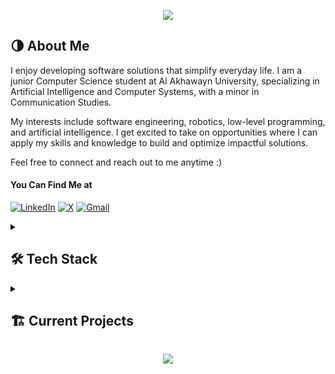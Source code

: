 <p align="center">
  <a href="#"><img src="https://capsule-render.vercel.app/api?type=waving&color=gradient&text=Hello...سلام&height=100&section=header"/></a>
</p>

## 🌗 About Me

I enjoy developing software solutions that simplify everyday life. I am a junior Computer Science student at Al Akhawayn University, specializing in Artificial Intelligence and Computer Systems, with a minor in Communication Studies.

My interests include software engineering, robotics, low-level programming, and artificial intelligence. I get excited to take on opportunities where I can apply my skills and knowledge to build and optimize impactful solutions.

Feel free to connect and reach out to me anytime :)

#### You Can Find Me at
[![LinkedIn](https://img.shields.io/badge/LinkedIn-%230077B5.svg?logo=linkedin&logoColor=white)](https://linkedin.com/in/LChikry)
[![X](https://img.shields.io/badge/X-black.svg?logo=X&logoColor=white)](https://x.com/LChikry)
[![Gmail](https://img.shields.io/badge/-Gmail-c14438?style=flat&logo=Gmail&logoColor=white)](mailto:LChikry@gmail.com)

<!-- Checkout this repo for more badges: https://github.com/Ileriayo/markdown-badges?tab=readme-ov-file -->
<details>
  <summary><h2>🛠️ Tech Stack</h2></summary>
    
  [![C](https://img.shields.io/badge/c-%2300599C.svg?style=for-the-badge&logo=c&logoColor=white)](#)
  [![Java](https://img.shields.io/badge/java-%23ED8B00.svg?style=for-the-badge&logo=openjdk&logoColor=white)](#)
  ![Python](https://img.shields.io/badge/python-3670A0?style=for-the-badge&logo=python&logoColor=ffdd54)
  ![Anaconda](https://img.shields.io/badge/Anaconda-%2344A833.svg?style=for-the-badge&logo=anaconda&logoColor=white)
  ![OpenCV](https://img.shields.io/badge/opencv-%23white.svg?style=for-the-badge&logo=opencv&logoColor=white)
  ![Postgres](https://img.shields.io/badge/postgres-%23316192.svg?style=for-the-badge&logo=postgresql&logoColor=white)
  ![Neovim](https://img.shields.io/badge/NeoVim-%2357A143.svg?&style=for-the-badge&logo=neovim&logoColor=white)
  [![Visual Studio Code](https://img.shields.io/badge/Visual%20Studio%20Code-0078d7.svg?style=for-the-badge&logo=visual-studio-code&logoColor=white)](#)
  ![IntelliJ IDEA](https://img.shields.io/badge/IntelliJIDEA-000000.svg?style=for-the-badge&logo=intellij-idea&logoColor=white)
  ![Git](https://img.shields.io/badge/git-%23F05033.svg?style=for-the-badge&logo=git&logoColor=white)

  <details>
  <summary><h4>👨‍💻 I'm Learning Now</h4></summary>
    
  ![Bash Script](https://img.shields.io/badge/bash_script-%23121011.svg?style=for-the-badge&logo=gnu-bash&logoColor=white)
  ![Docker](https://img.shields.io/badge/docker-%230db7ed.svg?style=for-the-badge&logo=docker&logoColor=white)
  ![HTML5](https://img.shields.io/badge/html5-%23E34F26.svg?style=for-the-badge&logo=html5&logoColor=white)
  ![CSS3](https://img.shields.io/badge/css3-%231572B6.svg?style=for-the-badge&logo=css3&logoColor=white)
  </details>

<details>
  <summary><h4>✨ I Want To Learn</h4></summary>
  <!-- [![C++](https://img.shields.io/badge/c++-%2300599C.svg?style=for-the-badge&logo=c%2B%2B&logoColor=white)](#)
  [![CMake](https://img.shields.io/badge/CMake-%23008FBA.svg?style=for-the-badge&logo=cmake&logoColor=white)](#) -->

  ![Kubernetes](https://img.shields.io/badge/kubernetes-%23326ce5.svg?style=for-the-badge&logo=kubernetes&logoColor=white)
  [![JavaScript](https://img.shields.io/badge/javascript-%23323330.svg?style=for-the-badge&logo=javascript&logoColor=%23F7DF1E)](#)
  ![Terraform](https://img.shields.io/badge/terraform-%235835CC.svg?style=for-the-badge&logo=terraform&logoColor=white)
  ![Jenkins](https://img.shields.io/badge/jenkins-%232C5263.svg?style=for-the-badge&logo=jenkins&logoColor=white)
  ![AWS](https://img.shields.io/badge/AWS-%23FF9900.svg?style=for-the-badge&logo=amazon-aws&logoColor=white)
  [![NodeJS](https://img.shields.io/badge/node.js-6DA55F?style=for-the-badge&logo=node.js&logoColor=white)](#)
  [![GitHub Actions](https://img.shields.io/badge/github%20actions-%232671E5.svg?style=for-the-badge&logo=githubactions&logoColor=white)](#)
  [![TailwindCSS](https://img.shields.io/badge/tailwindcss-%2338B2AC.svg?style=for-the-badge&logo=tailwind-css&logoColor=white)](#)
  [![React](https://img.shields.io/badge/react-%2320232a.svg?style=for-the-badge&logo=react&logoColor=%2361DAFB)](#)
  [![React Native](https://img.shields.io/badge/react_native-%2320232a.svg?style=for-the-badge&logo=react&logoColor=%2361DAFB)](#)
  [![Expo](https://img.shields.io/badge/expo-1C1E24?style=for-the-badge&logo=expo&logoColor=#D04A37)](#)
  [![Firebase](https://img.shields.io/badge/Firebase-039BE5?style=for-the-badge&logo=Firebase&logoColor=white)](#)
  [![Next JS](https://img.shields.io/badge/Next-black?style=for-the-badge&logo=next.js&logoColor=white)](#)
  [![Express.js](https://img.shields.io/badge/express.js-%23404d59.svg?style=for-the-badge&logo=express&logoColor=%2361DAFB)](#)
  [![Arduino](https://img.shields.io/badge/-Arduino-00979D?style=for-the-badge&logo=Arduino&logoColor=white)](#)
  [![Raspberry Pi](https://img.shields.io/badge/-RaspberryPi-C51A4A?style=for-the-badge&logo=Raspberry-Pi)](#)
  ![Elixir](https://img.shields.io/badge/elixir-%234B275F.svg?style=for-the-badge&logo=elixir&logoColor=white)
  ![Haskell](https://img.shields.io/badge/Haskell-5e5086?style=for-the-badge&logo=haskell&logoColor=white)
  
  </details>
</details>

<details>
  <summary><h2>🏗️ Current Projects</h2></summary>
  <a href="https://github.com/LChikry/quickbite"><img alt="QuickBite" src="https://github-readme-stats.vercel.app/api/pin/?username=LChikry&repo=quickbite&theme=react&hide_border=true" height="150px"/></a>

  <h4 align="center">
    <a href="https://github.com/LChikry?tab=repositories" title="Show Repositories">Show More</a>
  </h4>
</details>
<p align="center">
  <a href="#"><img src="https://capsule-render.vercel.app/api?type=waving&color=gradient&height=100&section=footer"/></a>
</p>

